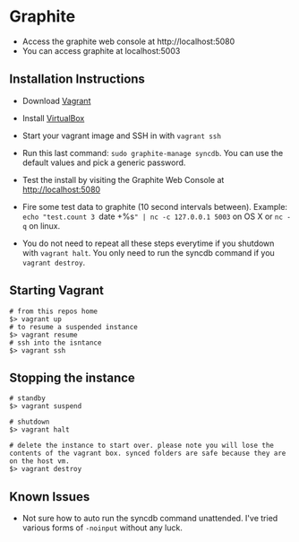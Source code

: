 # Graphite

* Access the graphite web console at http://localhost:5080
* You can access graphite at localhost:5003

## Installation Instructions

* Download [Vagrant](http://vagrantup.com)
* Install [VirtualBox](https://www.virtualbox.org/wiki/Downloads)
* Start your vagrant image and SSH in with `vagrant ssh`
* Run this last command: `sudo graphite-manage syncdb`. You can use the
  default values and pick a generic password.
* Test the install by visiting the Graphite Web Console at [http://localhost:5080](http://localhost:5080)
* Fire some test data to graphite (10 second intervals between).
  Example: `echo "test.count 3 `date +%s`" | nc -c 127.0.0.1 5003` on OS
  X or `nc -q` on linux.

* You do not need to repeat all these steps everytime if you shutdown
  with `vagrant halt`. You only need to run the syncdb command if you
  `vagrant destroy`.

## Starting Vagrant

```
# from this repos home
$> vagrant up
# to resume a suspended instance
$> vagrant resume
# ssh into the isntance
$> vagrant ssh
```

## Stopping the instance
```
# standby
$> vagrant suspend

# shutdown
$> vagrant halt

# delete the instance to start over. please note you will lose the contents of the vagrant box. synced folders are safe because they are on the host vm.
$> vagrant destroy
```

## Known Issues

* Not sure how to auto run the syncdb command unattended. I've tried
  various forms of `-noinput` without any luck.
